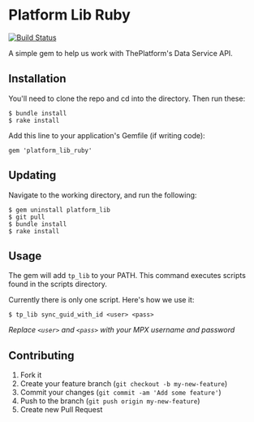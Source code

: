 # Platform Lib Ruby 

[![Build Status](https://travis-ci.org/ShawONEX/platform_lib_ruby.png)](https://travis-ci.org/ShawONEX/platform_lib_ruby)

A simple gem to help us work with ThePlatform's Data Service API.

## Installation

You'll need to clone the repo and cd into the directory. Then run these:

    $ bundle install
    $ rake install

Add this line to your application's Gemfile (if writing code):

    gem 'platform_lib_ruby'

## Updating

Navigate to the working directory, and run the following:

    $ gem uninstall platform_lib
    $ git pull
    $ bundle install
    $ rake install

## Usage

The gem will add `tp_lib` to your PATH. This command executes scripts found in 
the scripts directory.

Currently there is only one script. Here's how we use it:

    $ tp_lib sync_guid_with_id <user> <pass>

*Replace `<user>` and `<pass>` with your MPX username and password*

## Contributing

1. Fork it
2. Create your feature branch (`git checkout -b my-new-feature`)
3. Commit your changes (`git commit -am 'Add some feature'`)
4. Push to the branch (`git push origin my-new-feature`)
5. Create new Pull Request

